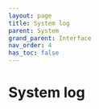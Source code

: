 ```yaml
---
layout: page
title: System log
parent: System
grand_parent: Interface
nav_order: 4
has_toc: false
---
```


# System log
